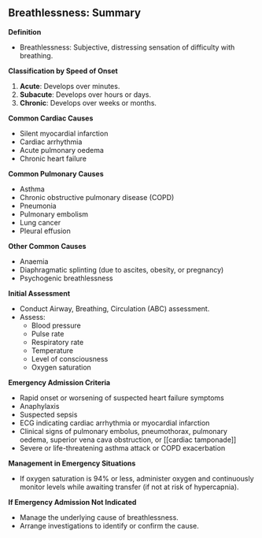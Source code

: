 ## Breathlessness: Summary

**Definition**  
- Breathlessness: Subjective, distressing sensation of difficulty with breathing.

**Classification by Speed of Onset**  
1. **Acute**: Develops over minutes.  
2. **Subacute**: Develops over hours or days.  
3. **Chronic**: Develops over weeks or months.  

**Common Cardiac Causes**  
- Silent myocardial infarction  
- Cardiac arrhythmia  
- Acute pulmonary oedema  
- Chronic heart failure  

**Common Pulmonary Causes**  
- Asthma  
- Chronic obstructive pulmonary disease (COPD)  
- Pneumonia  
- Pulmonary embolism  
- Lung cancer  
- Pleural effusion  

**Other Common Causes**  
- Anaemia  
- Diaphragmatic splinting (due to ascites, obesity, or pregnancy)  
- Psychogenic breathlessness  

**Initial Assessment**  
- Conduct Airway, Breathing, Circulation (ABC) assessment.  
- Assess:  
  - Blood pressure  
  - Pulse rate  
  - Respiratory rate  
  - Temperature  
  - Level of consciousness  
  - Oxygen saturation  

**Emergency Admission Criteria**  
- Rapid onset or worsening of suspected heart failure symptoms  
- Anaphylaxis  
- Suspected sepsis  
- ECG indicating cardiac arrhythmia or myocardial infarction  
- Clinical signs of pulmonary embolus, pneumothorax, pulmonary oedema, superior vena cava obstruction, or [[cardiac tamponade]]  
- Severe or life-threatening asthma attack or COPD exacerbation  

**Management in Emergency Situations**  
- If oxygen saturation is 94% or less, administer oxygen and continuously monitor levels while awaiting transfer (if not at risk of hypercapnia).

**If Emergency Admission Not Indicated**  
- Manage the underlying cause of breathlessness.  
- Arrange investigations to identify or confirm the cause.